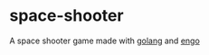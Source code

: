 # space-shooter
A space shooter game made with [golang](https://golang.org) and [engo](https://github.com/EngoEngine/engo)
